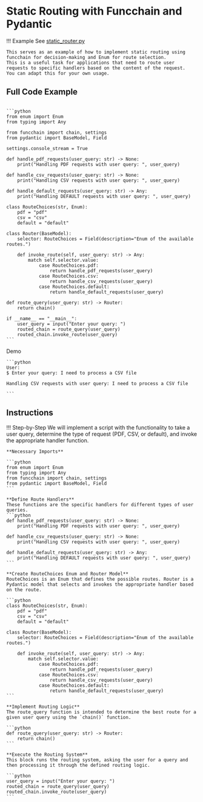 # Static Routing with Funcchain and Pydantic

!!! Example
    See [static_router.py](https://github.com/shroominic/funcchain/blob/main/examples/static_router.py)

    This serves as an example of how to implement static routing using funcchain for decision-making and Enum for route selection.
    This is a useful task for applications that need to route user requests to specific handlers based on the content of the request.
    You can adapt this for your own usage.

## Full Code Example

<pre><code id="codeblock">
```python
from enum import Enum
from typing import Any

from funcchain import chain, settings
from pydantic import BaseModel, Field

settings.console_stream = True

def handle_pdf_requests(user_query: str) -> None:
    print("Handling PDF requests with user query: ", user_query)

def handle_csv_requests(user_query: str) -> None:
    print("Handling CSV requests with user query: ", user_query)

def handle_default_requests(user_query: str) -> Any:
    print("Handling DEFAULT requests with user query: ", user_query)

class RouteChoices(str, Enum):
    pdf = "pdf"
    csv = "csv"
    default = "default"

class Router(BaseModel):
    selector: RouteChoices = Field(description="Enum of the available routes.")

    def invoke_route(self, user_query: str) -> Any:
        match self.selector.value:
            case RouteChoices.pdf:
                return handle_pdf_requests(user_query)
            case RouteChoices.csv:
                return handle_csv_requests(user_query)
            case RouteChoices.default:
                return handle_default_requests(user_query)

def route_query(user_query: str) -> Router:
    return chain()

if __name__ == "__main__":
    user_query = input("Enter your query: ")
    routed_chain = route_query(user_query)
    routed_chain.invoke_route(user_query)
```
</code></pre>

Demo

<div class="termy">

    ```python
    User:
    $ Enter your query: I need to process a CSV file

    Handling CSV requests with user query: I need to process a CSV file

    ```
</div>

## Instructions

!!! Step-by-Step
    We will implement a script with the functionality to take a user query, determine the type of request (PDF, CSV, or default), and invoke the appropriate handler function.

    **Necessary Imports**
    
    ```python
    from enum import Enum
    from typing import Any
    from funcchain import chain, settings
    from pydantic import BaseModel, Field
    ```

    **Define Route Handlers**
    These functions are the specific handlers for different types of user queries.
    ```python
    def handle_pdf_requests(user_query: str) -> None:
        print("Handling PDF requests with user query: ", user_query)

    def handle_csv_requests(user_query: str) -> None:
        print("Handling CSV requests with user query: ", user_query)

    def handle_default_requests(user_query: str) -> Any:
        print("Handling DEFAULT requests with user query: ", user_query)
    ```

    **Create RouteChoices Enum and Router Model**
    RouteChoices is an Enum that defines the possible routes. Router is a Pydantic model that selects and invokes the appropriate handler based on the route.
    
    ```python
    class RouteChoices(str, Enum):
        pdf = "pdf"
        csv = "csv"
        default = "default"

    class Router(BaseModel):
        selector: RouteChoices = Field(description="Enum of the available routes.")

        def invoke_route(self, user_query: str) -> Any:
            match self.selector.value:
                case RouteChoices.pdf:
                    return handle_pdf_requests(user_query)
                case RouteChoices.csv:
                    return handle_csv_requests(user_query)
                case RouteChoices.default:
                    return handle_default_requests(user_query)
    ```

    **Implement Routing Logic**
    The route_query function is intended to determine the best route for a given user query using the `chain()` function.
    
    ```python
    def route_query(user_query: str) -> Router:
        return chain()
    ```

    **Execute the Routing System**
    This block runs the routing system, asking the user for a query and then processing it through the defined routing logic.
    
    ```python
    user_query = input("Enter your query: ")
    routed_chain = route_query(user_query)
    routed_chain.invoke_route(user_query)
    ```
